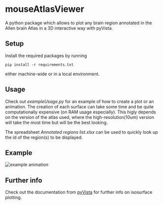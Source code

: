 # mouseAtlasViewer
A python package which allows to plot any brain region annotated in the Allen brain Atlas in a 3D interactive way with pyVista.

## Setup
Install the required packages by running 
```
pip install -r requirements.txt
```
either machine-wide or in a local environment.

## Usage

Check out *exampleUsage.py* for an example of how to create a plot or an animation. The creation 
of each surface can take some time and be quite computationally expensive (on RAM usage especially).
This higly depends on the version of the atlas used, where the high-resolution(10um) version will take the most time 
but will be the best looking.

The spreadsheet *Annotated regions list.xlsx* can be used to quickly look up the id of the region(s) to be displayed.

## Example

![example animation](orbit.gif)

## Further info

Check out the documentation from [pyVista](https://docs.pyvista.org/) for further info on isosurface plotting. 

